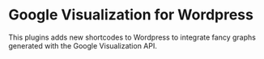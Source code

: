 Google Visualization for Wordpress
==================================

This plugins adds new shortcodes to Wordpress to integrate fancy graphs generated with the Google Visualization API. 
